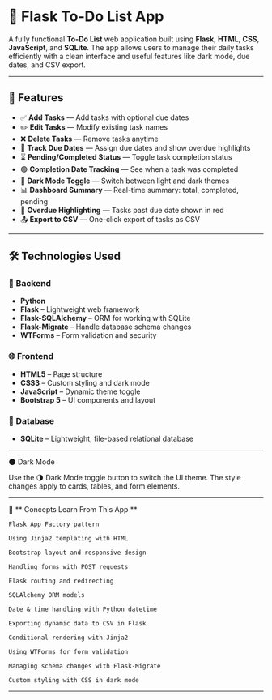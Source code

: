 # 📝 Flask To-Do List App

A fully functional **To-Do List** web application built using **Flask**, **HTML**, **CSS**, **JavaScript**, and **SQLite**. The app allows users to manage their daily tasks efficiently with a clean interface and useful features like dark mode, due dates, and CSV export.

---

## 🚀 Features

- ✅ **Add Tasks** — Add tasks with optional due dates
- ✏️ **Edit Tasks** — Modify existing task names
- ❌ **Delete Tasks** — Remove tasks anytime
- 📆 **Track Due Dates** — Assign due dates and show overdue highlights
- ⏳ **Pending/Completed Status** — Toggle task completion status
- 🟢 **Completion Date Tracking** — See when a task was completed
- 🌙 **Dark Mode Toggle** — Switch between light and dark themes
- 📊 **Dashboard Summary** — Real-time summary: total, completed, pending
- 🔴 **Overdue Highlighting** — Tasks past due date shown in red
- 📤 **Export to CSV** — One-click export of tasks as CSV

---

## 🛠️ Technologies Used

### 📌 Backend
- **Python**
- **Flask** – Lightweight web framework
- **Flask-SQLAlchemy** – ORM for working with SQLite
- **Flask-Migrate** – Handle database schema changes
- **WTForms** – Form validation and security

### 🌐 Frontend
- **HTML5** – Page structure
- **CSS3** – Custom styling and dark mode
- **JavaScript** – Dynamic theme toggle
- **Bootstrap 5** – UI components and layout

### 💾 Database
- **SQLite** – Lightweight, file-based relational database

---
🌑 Dark Mode

Use the 🌗 Dark Mode toggle button to switch the UI theme. The style changes apply to cards, tables, and form elements.

---
🧠 ** Concepts Learn From This App **

    Flask App Factory pattern

    Using Jinja2 templating with HTML

    Bootstrap layout and responsive design

    Handling forms with POST requests

    Flask routing and redirecting

    SQLAlchemy ORM models

    Date & time handling with Python datetime

    Exporting dynamic data to CSV in Flask

    Conditional rendering with Jinja2

    Using WTForms for form validation

    Managing schema changes with Flask-Migrate

    Custom styling with CSS in dark mode
---


